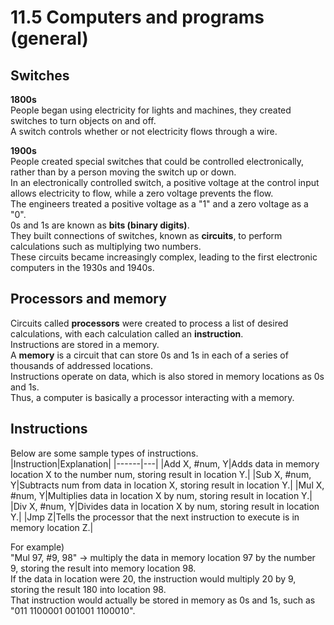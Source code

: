 # 11.5 Computers and programs (general)

## Switches
**1800s**   
People began using electricity for lights and machines, they created switches to turn objects on and off.   
A switch controls whether or not electricity flows through a wire.   

**1900s**   
People created special switches that could be controlled electronically, rather than by a person moving the switch up or down.   
In an electronically controlled switch, a positive voltage at the control input allows electricity to flow, while a zero voltage prevents the flow.   
The engineers treated a positive voltage as a "1" and a zero voltage as a "0".   
0s and 1s are known as **bits (binary digits)**.   
They built connections of switches, known as **circuits**, to perform calculations such as multiplying two numbers.     
These circuits became increasingly complex, leading to the first electronic computers in the 1930s and 1940s.   

## Processors and memory
Circuits called **processors** were created to process a list of desired calculations, with each calculation called an **instruction**.   
Instructions are stored in a memory.   
A **memory** is a circuit that can store 0s and 1s in each of a series of thousands of addressed locations.   
Instructions operate on data, which is also stored in memory locations as 0s and 1s.   
Thus, a computer is basically a processor interacting with a memory.   

## Instructions
Below are some sample types of instructions.   
|Instruction|Explanation|
|------|---|
|Add X, #num, Y|Adds data in memory location X to the number num, storing result in location Y.|
|Sub X, #num, Y|Subtracts num from data in location X, storing result in location Y.|
|Mul X, #num, Y|Multiplies data in location X by num, storing result in location Y.|
|Div X, #num, Y|Divides data in location X by num, storing result in location Y.|
|Jmp Z|Tells the processor that the next instruction to execute is in memory location Z.|

For example)   
"Mul 97, #9, 98" -> multiply the data in memory location 97 by the number 9, storing the result into memory location 98.   
If the data in location were 20, the instruction would multiply 20 by 9, storing the result 180 into location 98.   
That instruction would actually be stored in memory as 0s and 1s, such as "011 1100001 001001 1100010".   
